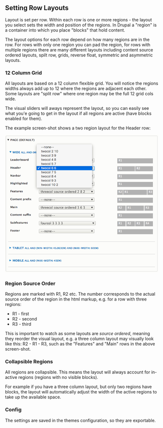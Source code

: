 ## Setting Row Layouts


Layout is set per row. Within each row is one or more regions - the layout you select sets the width and position of the regions. In Drupal a "region" is a container into which you place "blocks" that hold content.

The layout options for each row depend on how many regions are in the row. For rows with only one region you can pad the region, for rows with multiple regions there are many different layouts including content source ordered layouts, spilt row, grids, reverse float, symmetric and asymmetric layouts.

### 12 Column Grid

All layouts are based on a 12 column flexible grid. You will notice the regions widths always add up to 12 where the regions are adjacent each other. Some layouts are "split row" where one region may be the full 12 grid cols wide.

The visual sliders will aways represent the layout, so you can easily see what you'e going to get in the layout if all regions are active (have blocks enabled for them).

The example screen-shot shows a two region layout for the Header row:

![Layout select](img/Select-Layout.png)


### Region Source Order

Regions are marked with R1, R2 etc. The number corresponds to the actual source order of the region in the html markup, e.g. for a row with three regions:

- R1 - first
- R2 - second
- R3 - third

This is important to watch as some layouts are _source ordered_, meaning they reorder the visual layout, e.g. a three column layout may visually look like this: R2 - R1 - R3, such as the "Features" and "Main" rows in the above screen-shot.


### Collapsible Regions

All regions are collapsible. This means the layout will always account for in-active regions (regions with no visible blocks). 

For example if you have a three column layout, but only two regions have blocks, the layout will automatically adjust the width of the active regions to take up the available space.

### Config

The settings are saved in the themes configuration, so they are exportable.